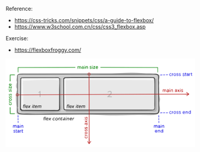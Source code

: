 Reference: 
* https://css-tricks.com/snippets/css/a-guide-to-flexbox/
* https://www.w3school.com.cn/css/css3_flexbox.asp

Exercise:
* https://flexboxfroggy.com/

![](basic.svg)